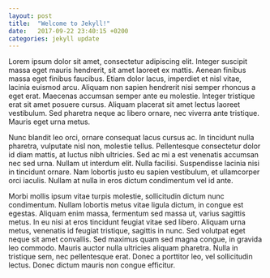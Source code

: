 ```yaml
---
layout: post
title:  "Welcome to Jekyll!"
date:   2017-09-22 23:40:15 +0200
categories: jekyll update
---
```

Lorem ipsum dolor sit amet, consectetur adipiscing elit. Integer suscipit massa eget mauris hendrerit, sit amet laoreet ex mattis. Aenean finibus massa eget finibus faucibus. Etiam dolor lacus, imperdiet et nisl vitae, lacinia euismod arcu. Aliquam non sapien hendrerit nisi semper rhoncus a eget erat. Maecenas accumsan semper ante eu molestie. Integer tristique erat sit amet posuere cursus. Aliquam placerat sit amet lectus laoreet vestibulum. Sed pharetra neque ac libero ornare, nec viverra ante tristique. Mauris eget urna metus.

Nunc blandit leo orci, ornare consequat lacus cursus ac. In tincidunt nulla pharetra, vulputate nisl non, molestie tellus. Pellentesque consectetur dolor id diam mattis, at luctus nibh ultricies. Sed ac mi a est venenatis accumsan nec sed urna. Nullam ut interdum elit. Nulla facilisi. Suspendisse lacinia nisi in tincidunt ornare. Nam lobortis justo eu sapien vestibulum, et ullamcorper orci iaculis. Nullam at nulla in eros dictum condimentum vel id ante.

Morbi mollis ipsum vitae turpis molestie, sollicitudin dictum nunc condimentum. Nullam lobortis metus vitae ligula dictum, in congue est egestas. Aliquam enim massa, fermentum sed massa ut, varius sagittis metus. In eu nisi at eros tincidunt feugiat vitae sed libero. Aliquam urna metus, venenatis id feugiat tristique, sagittis in nunc. Sed volutpat eget neque sit amet convallis. Sed maximus quam sed magna congue, in gravida leo commodo. Mauris auctor nulla ultricies aliquam pharetra. Nulla in tristique sem, nec pellentesque erat. Donec a porttitor leo, vel sollicitudin lectus. Donec dictum mauris non congue efficitur.